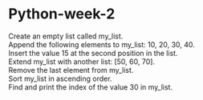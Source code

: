 # Python-week-2

Create an empty list called my_list.<br>
Append the following elements to my_list: 10, 20, 30, 40.<br>
Insert the value 15 at the second position in the list.<br>
Extend my_list with another list: [50, 60, 70].<br>
Remove the last element from my_list.<br>
Sort my_list in ascending order.<br>
Find and print the index of the value 30 in my_list.<br>
